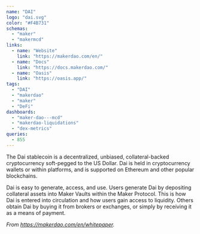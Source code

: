 ```yaml
---
name: "DAI"
logo: "dai.svg"
color: "#F4B731"
schemas:
  - "maker"
  - "makermcd"
links:
  - name: "Website"
    link: "https://makerdao.com/en/"
  - name: "Docs"
    link: "https://docs.makerdao.com/"
  - name: "Oasis"
    link: "https://oasis.app/"
tags:
  - "DAI"
  - "makerdao"
  - "maker"
  - "DeFi"
dashboards:
  - "maker-dao---mcd"
  - "makerdao-liquidations"
  - "dex-metrics"
queries:
  - 855
---
```


The Dai stablecoin is a decentralized, unbiased, collateral-backed cryptocurrency soft-pegged to the US Dollar. Dai is held in cryptocurrency wallets or within platforms, and is supported on Ethereum and other popular blockchains.

Dai is easy to generate, access, and use. Users generate Dai by depositing collateral assets into Maker Vaults within the Maker Protocol. This is how Dai is entered into circulation and how users gain access to liquidity. Others obtain Dai by buying it from brokers or exchanges, or simply by receiving it as a means of payment.

*From https://makerdao.com/en/whitepaper.*
